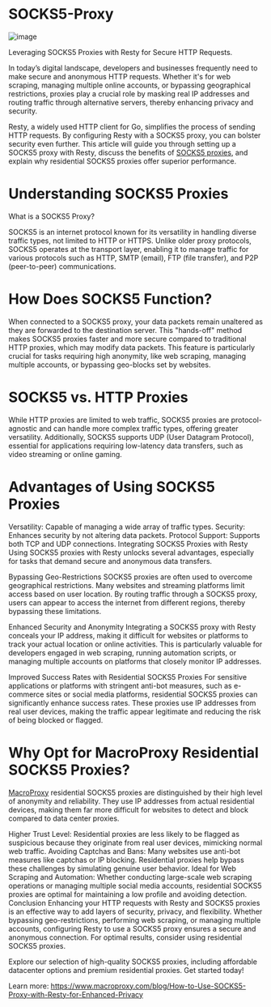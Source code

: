 # SOCKS5-Proxy
![image](https://github.com/user-attachments/assets/a6a64edf-a5de-4fdb-9da9-15b04ccfa791)

Leveraging SOCKS5 Proxies with Resty for Secure HTTP Requests.

In today’s digital landscape, developers and businesses frequently need to make secure and anonymous HTTP requests. Whether it's for web scraping, managing multiple online accounts, or bypassing geographical restrictions, proxies play a crucial role by masking real IP addresses and routing traffic through alternative servers, thereby enhancing privacy and security.

Resty, a widely used HTTP client for Go, simplifies the process of sending HTTP requests. By configuring Resty with a SOCKS5 proxy, you can bolster security even further. This article will guide you through setting up a SOCKS5 proxy with Resty, discuss the benefits of [SOCKS5 proxies](https://www.macroproxy.com/rotating-residential-proxy), and explain why residential SOCKS5 proxies offer superior performance.

# Understanding SOCKS5 Proxies
What is a SOCKS5 Proxy?

SOCKS5 is an internet protocol known for its versatility in handling diverse traffic types, not limited to HTTP or HTTPS. Unlike older proxy protocols, SOCKS5 operates at the transport layer, enabling it to manage traffic for various protocols such as HTTP, SMTP (email), FTP (file transfer), and P2P (peer-to-peer) communications.

# How Does SOCKS5 Function?

When connected to a SOCKS5 proxy, your data packets remain unaltered as they are forwarded to the destination server. This "hands-off" method makes SOCKS5 proxies faster and more secure compared to traditional HTTP proxies, which may modify data packets. This feature is particularly crucial for tasks requiring high anonymity, like web scraping, managing multiple accounts, or bypassing geo-blocks set by websites.

# SOCKS5 vs. HTTP Proxies

While HTTP proxies are limited to web traffic, SOCKS5 proxies are protocol-agnostic and can handle more complex traffic types, offering greater versatility. Additionally, SOCKS5 supports UDP (User Datagram Protocol), essential for applications requiring low-latency data transfers, such as video streaming or online gaming.

# Advantages of Using SOCKS5 Proxies
Versatility: Capable of managing a wide array of traffic types.
Security: Enhances security by not altering data packets.
Protocol Support: Supports both TCP and UDP connections.
Integrating SOCKS5 Proxies with Resty
Using SOCKS5 proxies with Resty unlocks several advantages, especially for tasks that demand secure and anonymous data transfers.

Bypassing Geo-Restrictions
SOCKS5 proxies are often used to overcome geographical restrictions. Many websites and streaming platforms limit access based on user location. By routing traffic through a SOCKS5 proxy, users can appear to access the internet from different regions, thereby bypassing these limitations.

Enhanced Security and Anonymity
Integrating a SOCKS5 proxy with Resty conceals your IP address, making it difficult for websites or platforms to track your actual location or online activities. This is particularly valuable for developers engaged in web scraping, running automation scripts, or managing multiple accounts on platforms that closely monitor IP addresses.

Improved Success Rates with Residential SOCKS5 Proxies
For sensitive applications or platforms with stringent anti-bot measures, such as e-commerce sites or social media platforms, residential SOCKS5 proxies can significantly enhance success rates. These proxies use IP addresses from real user devices, making the traffic appear legitimate and reducing the risk of being blocked or flagged.

# Why Opt for MacroProxy Residential SOCKS5 Proxies?
[MacroProxy](https://www.macroproxy.com/) residential SOCKS5 proxies are distinguished by their high level of anonymity and reliability. They use IP addresses from actual residential devices, making them far more difficult for websites to detect and block compared to data center proxies.

Higher Trust Level: Residential proxies are less likely to be flagged as suspicious because they originate from real user devices, mimicking normal web traffic.
Avoiding Captchas and Bans: Many websites use anti-bot measures like captchas or IP blocking. Residential proxies help bypass these challenges by simulating genuine user behavior.
Ideal for Web Scraping and Automation: Whether conducting large-scale web scraping operations or managing multiple social media accounts, residential SOCKS5 proxies are optimal for maintaining a low profile and avoiding detection.
Conclusion
Enhancing your HTTP requests with Resty and SOCKS5 proxies is an effective way to add layers of security, privacy, and flexibility. Whether bypassing geo-restrictions, performing web scraping, or managing multiple accounts, configuring Resty to use a SOCKS5 proxy ensures a secure and anonymous connection. For optimal results, consider using residential SOCKS5 proxies.

Explore our selection of high-quality SOCKS5 proxies, including affordable datacenter options and premium residential proxies. Get started today!

Learn more: https://www.macroproxy.com/blog/How-to-Use-SOCKS5-Proxy-with-Resty-for-Enhanced-Privacy
